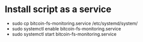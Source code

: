 # Install script as a service
- sudo cp bitcoin-fs-monitoring.service /etc/systemd/system/
- sudo systemctl enable bitcoin-fs-monitoring.service
- sudo systemctl start bitcoin-fs-monitoring.service
  